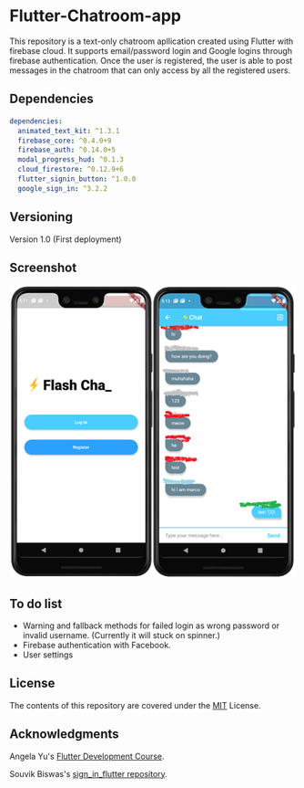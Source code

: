Flutter-Chatroom-app
==
This repository is a text-only chatroom apllication created using Flutter with firebase cloud. It supports email/password login and Google logins through firebase authentication. Once the user is registered, the user is able to post messages in the chatroom that can only access by all the registered users.

## Dependencies
```yaml
dependencies:
  animated_text_kit: ^1.3.1
  firebase_core: ^0.4.0+9
  firebase_auth: ^0.14.0+5
  modal_progress_hud: ^0.1.3
  cloud_firestore: ^0.12.9+6
  flutter_signin_button: ^1.0.0
  google_sign_in: ^3.2.2
```

## Versioning
Version 1.0 (First deployment)
## Screenshot
![Image of Yaktocat](images/demo.png)


## To do list
* Warning and fallback methods for failed login as wrong password or invalid username. (Currently it will stuck on spinner.)
*  Firebase authentication with Facebook.
* User settings

## License

The contents of this repository are covered under the [MIT](LICENSE) License.

## Acknowledgments
Angela Yu's [Flutter Development Course](https://www.appbrewery.co/p/flutter-development-bootcamp-with-dart).

Souvik Biswas's [sign_in_flutter repository](https://github.com/sbis04/sign_in_flutter).
